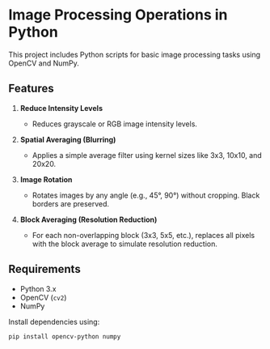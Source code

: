 # Image Processing Operations in Python

This project includes Python scripts for basic image processing tasks using OpenCV and NumPy.

## Features

1. **Reduce Intensity Levels**
   - Reduces grayscale or RGB image intensity levels.

2. **Spatial Averaging (Blurring)**
   - Applies a simple average filter using kernel sizes like 3x3, 10x10, and 20x20.

3. **Image Rotation**
   - Rotates images by any angle (e.g., 45°, 90°) without cropping. Black borders are preserved.

4. **Block Averaging (Resolution Reduction)**
   - For each non-overlapping block (3x3, 5x5, etc.), replaces all pixels with the block average to simulate resolution reduction.

## Requirements

- Python 3.x
- OpenCV (`cv2`)
- NumPy

Install dependencies using:

```bash
pip install opencv-python numpy
